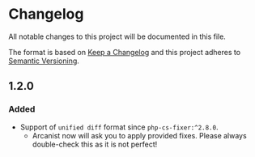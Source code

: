# Changelog
All notable changes to this project will be documented in this file.

The format is based on [Keep a Changelog](http://keepachangelog.com/en/1.0.0/)
and this project adheres to [Semantic Versioning](http://semver.org/spec/v2.0.0.html).

## 1.2.0

### Added
- Support of `unified diff` format since `php-cs-fixer:^2.8.0`. 
  - Arcanist now will ask you to apply provided fixes. 
    Please always double-check this as it is not perfect!
